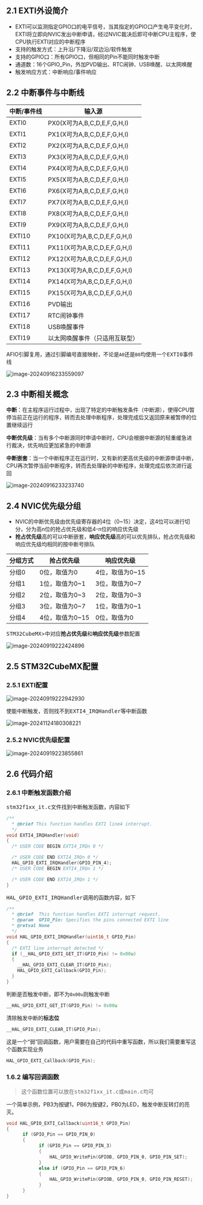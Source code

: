 

## 2.1 EXTI外设简介

- EXTI可以监测指定GPIO口的电平信号，当其指定的GPIO口产生电平变化时，EXTI将立即向NVIC发出中断申请，经过NVIC裁决后即可中断CPU主程序，使CPU执行EXTI对应的中断程序
- 支持的触发方式：上升沿/下降沿/双边沿/软件触发
- 支持的GPIO口：所有GPIO口，但相同的Pin不能同时触发中断
- 通道数：16个GPIO_Pin，外加PVD输出、RTC闹钟、USB唤醒、以太网唤醒
- 触发响应方式：中断响应/事件响应

## 2.2 中断事件与中断线

| 中断/事件线 | 输入源                         |
| ----------- | ------------------------------ |
| EXTI0       | PX0(X可为A,B,C,D,E,F,G,H,I)    |
| EXTI1       | PX1(X可为A,B,C,D,E,F,G,H,I)    |
| EXTI2       | PX2(X可为A,B,C,D,E,F,G,H,I)    |
| EXTI3       | PX3(X可为A,B,C,D,E,F,G,H,I)    |
| EXTI4       | PX4(X可为A,B,C,D,E,F,G,H,I)    |
| EXTI5       | PX5(X可为A,B,C,D,E,F,G,H,I)    |
| EXTI6       | PX6(X可为A,B,C,D,E,F,G,H,I)    |
| EXTI7       | PX7(X可为A,B,C,D,E,F,G,H,I)    |
| EXTI8       | PX8(X可为A,B,C,D,E,F,G,H,I)    |
| EXTI9       | PX9(X可为A,B,C,D,E,F,G,H,I)    |
| EXTI10      | PX10(X可为A,B,C,D,E,F,G,H,I)   |
| EXTI11      | PX11(X可为A,B,C,D,E,F,G,H,I)   |
| EXTI12      | PX12(X可为A,B,C,D,E,F,G,H,I)   |
| EXTI13      | PX13(X可为A,B,C,D,E,F,G,H,I)   |
| EXTI14      | PX14(X可为A,B,C,D,E,F,G,H,I)   |
| EXTI15      | PX15(X可为A,B,C,D,E,F,G,H,I)   |
| EXTI16      | PVD输出                        |
| EXTI17      | RTC闹钟事件                    |
| EXTI18      | USB唤醒事件                    |
| EXTI19      | 以太网唤醒事件（只适用互联型） |

AFIO引脚复用，通过引脚编号直接映射，不论是`A0`还是`B0`均使用一个<kbd>EXTI0事件线</kbd>	 	

![image-20240916233559097](2.EXTI%E5%A4%96%E9%83%A8%E4%B8%AD%E6%96%AD/image-20240916233559097.png)

## 2.3 中断相关概念

**中断**：在主程序运行过程中，出现了特定的中断触发条件（中断源），使得CPU暂停当前正在运行的程序，转而去处理中断程序，处理完成后又返回原来被暂停的位置继续运行

**中断优先级**：当有多个中断源同时申请中断时，CPU会根据中断源的轻重缓急进行裁决，优先响应更加紧急的中断源

**中断嵌套**：当一个中断程序正在运行时，又有新的更高优先级的中断源申请中断，CPU再次暂停当前中断程序，转而去处理新的中断程序，处理完成后依次进行返回

![image-20240916233233740](2.EXTI%E5%A4%96%E9%83%A8%E4%B8%AD%E6%96%AD/image-20240916233233740.png)

## 2.4 NVIC优先级分组

- NVIC的中断优先级由优先级寄存器的4位（0~15）决定，这4位可以进行切分，分为高n位的抢占优先级和低4-n位的响应优先级
- **抢占优先级**高的可以中断嵌套，**响应优先级**高的可以优先排队，抢占优先级和响应优先级均相同的按中断号排队

| **分组方式** | **抢占优先级**  | **响应优先级**  |
| ------------ | --------------- | --------------- |
| 分组0        | 0位，取值为0    | 4位，取值为0~15 |
| 分组1        | 1位，取值为0~1  | 3位，取值为0~7  |
| 分组2        | 2位，取值为0~3  | 2位，取值为0~3  |
| 分组3        | 3位，取值为0~7  | 1位，取值为0~1  |
| 分组4        | 4位，取值为0~15 | 0位，取值为0    |

<kbd>STM32CubeMX</kbd>>中对应**抢占优先级**和**响应优先级**参数配置

![image-20240919222424896](2.EXTI%E5%A4%96%E9%83%A8%E4%B8%AD%E6%96%AD/image-20240919222424896.png)

## 2.5 STM32CubeMX配置

### 2.5.1 EXTI配置

![image-20240919222942930](2.EXTI%E5%A4%96%E9%83%A8%E4%B8%AD%E6%96%AD/image-20240919222942930.png)

使能中断触发，否则找不到<kbd>EXTI4_IRQHandler</kbd>等中断函数

![image-20241124180308221](2.EXTI%E5%A4%96%E9%83%A8%E4%B8%AD%E6%96%AD/image-20241124180308221.png)

### 2.5.2 NVIC优先级配置

![image-20240919223855861](2.EXTI%E5%A4%96%E9%83%A8%E4%B8%AD%E6%96%AD/image-20240919223855861.png)

## 2.6 代码介绍

### 2.6.1 中断触发函数介绍

<kbd>stm32f1xx_it.c</kbd>文件找到中断触发函数，内容如下

```c
/**
  * @brief This function handles EXTI line4 interrupt.
  */
void EXTI4_IRQHandler(void)
{
  /* USER CODE BEGIN EXTI4_IRQn 0 */

  /* USER CODE END EXTI4_IRQn 0 */
  HAL_GPIO_EXTI_IRQHandler(GPIO_PIN_4);
  /* USER CODE BEGIN EXTI4_IRQn 1 */

  /* USER CODE END EXTI4_IRQn 1 */
}
```

<kbd>HAL_GPIO_EXTI_IRQHandler</kbd>调用的函数内容，如下

```c
/**
  * @brief  This function handles EXTI interrupt request.
  * @param  GPIO_Pin: Specifies the pins connected EXTI line
  * @retval None
  */
void HAL_GPIO_EXTI_IRQHandler(uint16_t GPIO_Pin)
{
  /* EXTI line interrupt detected */
  if (__HAL_GPIO_EXTI_GET_IT(GPIO_Pin) != 0x00u)
  {
    __HAL_GPIO_EXTI_CLEAR_IT(GPIO_Pin);
    HAL_GPIO_EXTI_Callback(GPIO_Pin);
  }
}
```

判断是否触发中断，即不为`0x00u`则触发中断

```c
__HAL_GPIO_EXTI_GET_IT(GPIO_Pin) != 0x00u
```

清除触发中断的**标志位**

```c
__HAL_GPIO_EXTI_CLEAR_IT(GPIO_Pin);
```

这是一个“弱”回调函数，用户需要在自己的代码中重写函数，所以我们需要重写这个函数实现业务

```c
HAL_GPIO_EXTI_Callback(GPIO_Pin);
```

### 1.6.2 编写回调函数

> 这个函数位置可以放在<kbd>stm32f1xx_it.c</kbd>或<kbd>main.c</kbd>均可

一个简单示例，PB3为按键1，PB6为按键2，PB0为LED，触发中断反转灯的亮灭。

```c
void HAL_GPIO_EXTI_Callback(uint16_t GPIO_Pin)  
{  
      if (GPIO_Pin == GPIO_PIN_0)  
      {  
            if (GPIO_Pin == GPIO_PIN_3)
            {
                HAL_GPIO_WritePin(GPIOB, GPIO_PIN_0, GPIO_PIN_SET);
            }
            else if (GPIO_Pin == GPIO_PIN_6)
            {
                HAL_GPIO_WritePin(GPIOB, GPIO_PIN_0, GPIO_PIN_RESET);
            }
      }  
}
```



